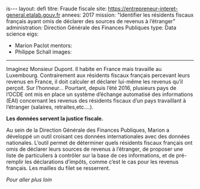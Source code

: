 is---
layout: defi
titre: Fraude fiscale
site: https://entrepreneur-interet-general.etalab.gouv.fr
annees: 2017
mission: "Identifier les résidents fiscaux français ayant omis de déclarer des sources de revenus à l’étranger"
administration: Direction Générale des Finances Publiques
type: Data science
eigs:
  - Marion Paclot
mentors: 
  - Philippe Schall
images:
  
---

Imaginez Monsieur Dupont. Il habite en France mais travaille
au Luxembourg. Contrairement aux résidents fiscaux français 
percevant leurs revenus en France, il doit calculer et déclarer
lui-même les revenus qu’il perçoit. Sur l’honneur… Pourtant, 
depuis l’été 2016, plusieurs pays de l’OCDE ont mis en place 
un système d’échange automatisé des informations (EAI) concernant
les revenus des résidents fiscaux d’un pays travaillant à 
l’étranger (salaires, retraites,etc.…). 

**Les données servent la justice fiscale.**

Au sein de la Direction Générale des Finances Publiques, Marion 
a développé un outil croisant ces données internationales avec 
des données nationales. L’outil permet de déterminer quels 
résidents fiscaux français ont omis de déclarer leurs sources 
de revenus à l’étranger, de proposer une liste de particuliers 
à contrôler sur la base de ces informations, et de pré-remplir 
les déclarations d’impôts, comme c’est le cas pour les revenus 
français. Les mailles du filet se resserrent.

_Pour aller plus loin_
